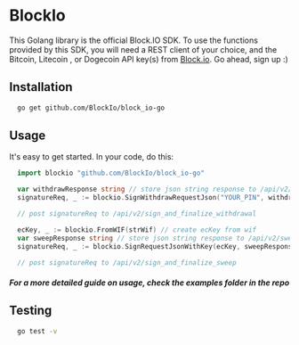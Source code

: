 # BlockIo

This Golang library is the official Block.IO SDK. To use the functions provided by this SDK, you will need a REST client of your choice, and the Bitcoin, Litecoin , or Dogecoin API key(s) from <a href="https://block.io" target="_blank">Block.io</a>. Go ahead, sign up :)

## Installation

```bash
  go get github.com/BlockIo/block_io-go
```

## Usage

It's easy to get started. In your code, do this:

```go
  import blockio "github.com/BlockIo/block_io-go"

  var withdrawResponse string // store json string response to /api/v2/withdraw here
  signatureReq, _ := blockio.SignWithdrawRequestJson("YOUR_PIN", withdrawResponse)

  // post signatureReq to /api/v2/sign_and_finalize_withdrawal

  ecKey, _ := blockio.FromWIF(strWif) // create ecKey from wif
  var sweepResponse string // store json string response to /api/v2/sweep_from_address here
  signatureReq, _ := blockio.SignRequestJsonWithKey(ecKey, sweepResponse.String())

  // post signatureReq to /api/v2/sign_and_finalize_sweep

```

##### For a more detailed guide on usage, check the examples folder in the repo

## Testing

```bash
  go test -v
```
